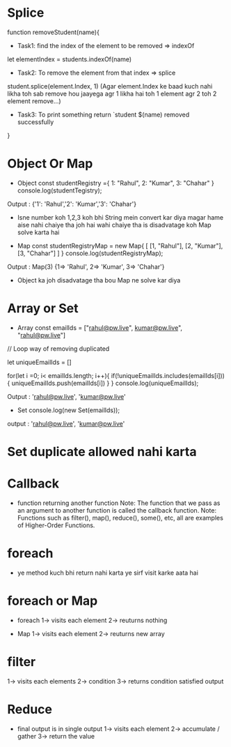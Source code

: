 # Splice
function removeStudent(name){

* Task1: find the index of the element to be removed => indexOf

let elementIndex = students.indexOf(name)

* Task2: To remove the element from that index => splice

student.splice(element.Index, 1)  (Agar element.Index ke baad kuch nahi likha toh sab remove hou jaayega agr 1 likha hai toh 1 element agr 2 toh 2 element remove...)

* Task3: To print something
return `student $(name) removed successfully

}


# Object Or Map

* Object
const studentRegistry ={
    1: "Rahul",
    2: "Kumar",
    3: "Chahar"
}
console.log(studentTegistry);

Output : {'1': 'Rahul','2': 'Kumar','3': 'Chahar'}

* Isne number koh 1,2,3 koh bhi String mein convert kar diya magar hame aise nahi chaiye tha joh hai wahi chaiye tha is disadvatage koh Map solve karta hai

* Map
const studentRegistryMap = new Map{
    [
        [1, "Rahul"],
        [2, "Kumar"],
        [3, "Chahar"]
    ]
}
console.log(studentRegistryMap);

Output : Map(3) {1=> 'Rahul', 2=> 'Kumar', 3=> 'Chahar'}

* Object ka joh disadvatage tha bou Map ne solve kar diya

# Array or Set

* Array
const emailIds = ["rahul@pw.live", kumar@pw.live", "rahul@pw.live"]

// Loop way of removing duplicated

let uniqueEmailIds = []

for(let i =0; i< emailIds.length; i++){
    if(!uniqueEmailIds.includes(emailIds[i])){
        uniqueEmailIds.push(emailIds[i])
    }
}
console.log(uniqueEmailIds);

Output : 'rahul@pw.live', 'kumar@pw.live'

* Set
console.log(new Set(emailIds));

output : 'rahul@pw.live', 'kumar@pw.live'

# Set duplicate allowed nahi karta 



# Callback
* function returning another function
Note: The function that we pass as an argument to another function is called the callback function. Note: Functions such as filter(), map(), reduce(), some(), etc, all are examples of Higher-Order Functions.


# foreach
* ye method kuch bhi return nahi karta ye sirf visit karke aata hai 


# foreach or Map

* foreach
1-> visits each element
2-> reuturns nothing

* Map
1-> visits each element
2-> reuturns new array

# filter
1-> visits each elements
2-> condition
3-> returns condition satisfied output


# Reduce 
* final output is in single output
1-> visits each element
2-> accumulate / gather
3-> return the value